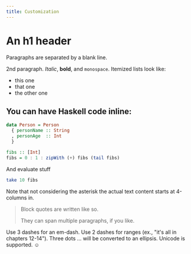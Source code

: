 ```yaml
---
title: Customization
---
```


An h1 header
============

Paragraphs are separated by a blank line.

2nd paragraph. *Italic*, **bold**, and `monospace`. Itemized lists
look like:

  * this one
  * that one
  * the other one

## You can have Haskell code inline:

```haskell top
data Person = Person
  { personName :: String
  , personAge  :: Int
  }

fibs :: [Int]
fibs = 0 : 1 : zipWith (+) fibs (tail fibs)
```

And evaluate stuff

```haskell eval
take 10 fibs
```

Note that not considering the asterisk the actual text
content starts at 4-columns in.

> Block quotes are
> written like so.
>
> They can span multiple paragraphs,
> if you like.

Use 3 dashes for an em-dash. Use 2 dashes for ranges (ex., "it's all
in chapters 12-14"). Three dots ... will be converted to an ellipsis.
Unicode is supported. ☺

